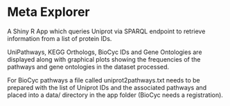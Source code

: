 # Meta Explorer

A Shiny R App which queries Uniprot via SPARQL endpoint to retrieve information from a list of protein IDs.

UniPathways, KEGG Orthologs, BioCyc IDs and Gene Ontologies are displayed along with graphical plots showing the frequencies of the pathways and gene ontologies in the dataset processed.

For BioCyc pathways a file called uniprot2pathways.txt needs to be prepared with the list of Uniprot IDs and the associated pathways and placed into a data/ directory in the app folder (BioCyc needs a registration). 
